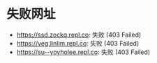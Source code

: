 # 失败网址
- https://ssd.zockq.repl.co: 失败 (403
Failed)
- https://veg.linlim.repl.co: 失败 (403
Failed)
- https://su--yoyholee.repl.co: 失败 (403
Failed)
